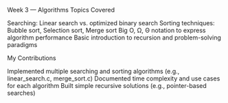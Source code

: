 Week 3 — Algorithms Topics Covered

Searching: Linear search vs. optimized binary search
Sorting techniques: Bubble sort, Selection sort, Merge sort
Big O, Ω, Θ notation to express algorithm performance
Basic introduction to recursion and problem-solving paradigms

My Contributions

Implemented multiple searching and sorting algorithms (e.g., linear_search.c, merge_sort.c)
Documented time complexity and use cases for each algorithm
Built simple recursive solutions (e.g., pointer-based searches)

